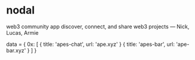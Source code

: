# nodal
web3 community app 
discover, connect, and share web3 projects
— Nick, Lucas, Armie

data = {
    0x: [
        {
            title: 'apes-chat',
            url: 'ape.xyz'
        }
        {
            title: 'apes-bar',
            url: 'ape-bar.xyz'
        }
    ]
}
